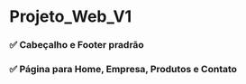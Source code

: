 # Projeto_Web_V1
### ✅ Cabeçalho e Footer pradrão
### ✅ Página para Home, Empresa, Produtos e Contato
